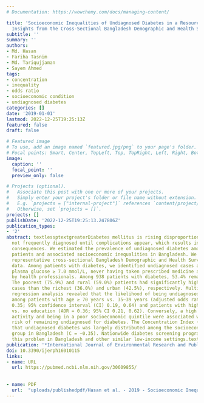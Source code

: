 ```yaml
---
# Documentation: https://wowchemy.com/docs/managing-content/

title: 'Socioeconomic Inequalities of Undiagnosed Diabetes in a Resource-Poor Setting:
  Insights from the Cross-Sectional Bangladesh Demographic and Health Survey 2011'
subtitle: ''
summary: ''
authors:
- Md. Hasan
- Fariha Tasnim
- Md. Tariqujjaman
- Sayem Ahmed
tags:
- concentration
- inequality
- odds ratio
- socioeconomic condition
- undiagnosed diabetes
categories: []
date: '2019-01-01'
lastmod: 2022-12-25T19:25:13Z
featured: false
draft: false

# Featured image
# To use, add an image named `featured.jpg/png` to your page's folder.
# Focal points: Smart, Center, TopLeft, Top, TopRight, Left, Right, BottomLeft, Bottom, BottomRight.
image:
  caption: ''
  focal_point: ''
  preview_only: false

# Projects (optional).
#   Associate this post with one or more of your projects.
#   Simply enter your project's folder or file name without extension.
#   E.g. `projects = ["internal-project"]` references `content/project/deep-learning/index.md`.
#   Otherwise, set `projects = []`.
projects: []
publishDate: '2022-12-25T19:25:13.247806Z'
publication_types:
- '2'
abstract: textlessptextgreaterDiabetes mellitus is rising disproportionately but is
  not frequently diagnosed until complications appear, which results in adverse health
  consequences. We estimated the prevalence of undiagnosed diabetes among adult diabetic
  patients and associated socioeconomic inequalities in Bangladesh. We used nationally
  representative cross-sectional Bangladesh Demographic and Health Survey (BDHS) 2011
  data. Among patients with diabetes, we identified undiagnosed cases as having fasting
  plasma glucose ≥ 7.0 mmol/L, never having taken prescribed medicine and being told
  by health professionals. Among 938 patients with diabetes, 53.4% remained undiagnosed.
  The poorest (75.9%) and rural (59.0%) patients had significantly higher undiagnosed
  cases than the richest (36.0%) and urban (42.5%), respectively. Multiple logistic
  regression analysis revealed that the likelihood of being undiagnosed was lower
  among patients with age ≥ 70 years vs. 35–39 years (adjusted odds ratio (AOR) =
  0.35; 95% confidence interval (CI) 0.19, 0.64) and patients with higher education
  vs. no education (AOR = 0.36; 95% CI 0.21, 0.62). Conversely, a high level of physical
  activity and being in a poor socioeconomic quintile were associated with a higher
  risk of remaining undiagnosed for diabetes. The Concentration Index (C) also showed
  that undiagnosed diabetes was largely distributed among the socioeconomically worse-off
  group in Bangladesh (C = −0.35). Nationwide diabetes screening programs may reduce
  this problem in Bangladesh and other similar low-income settings.textless/ptextgreater
publication: '*International Journal of Environmental Research and Public Health*'
doi: 10.3390/ijerph16010115
links:
- name: URL
  url: https://pubmed.ncbi.nlm.nih.gov/30609855/
  
    
- name: PDF
  url:  "uploads/publishedpdf/Hasan et al. - 2019 - Socioeconomic Inequalities of Undiagnosed Diabetes in a Resource-Poor Setting Insights from the Cross-Sectional Ba-annotated.pdf"    
---
```

